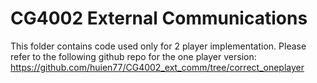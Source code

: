 # CG4002 External Communications

This folder contains code used only for 2 player implementation. Please refer to the following github repo for the one player version: https://github.com/huien77/CG4002_ext_comm/tree/correct_oneplayer
